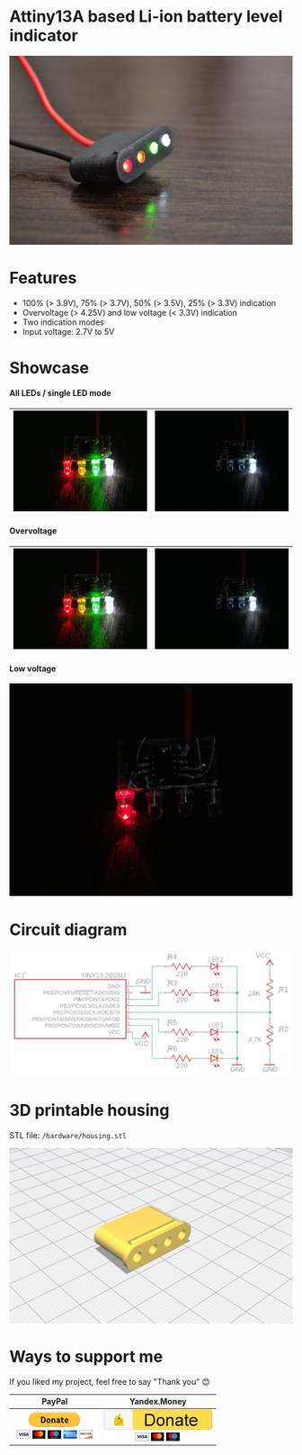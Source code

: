 # Attiny13A based Li-ion battery level indicator

![Overview](img/overview.jpg)

# Features

* 100% (> 3.9V), 75% (> 3.7V), 50% (> 3.5V), 25% (> 3.3V) indication
* Overvoltage (> 4.25V) and low voltage (< 3.3V) indication
* Two indication modes
* Input voltage: 2.7V to 5V

# Showcase

#### All LEDs / single LED mode

|![all](img/all_leds.gif)|![single](img/single_led.gif)|
|:-------:|:--------:|

#### Overvoltage

|![h_all](img/high_all_leds.gif)|![h_single](img/high_single_led.gif)|
|:-------:|:--------:|

#### Low voltage

![low](img/low.gif)

# Circuit diagram

![diagram](img/diagram.png)

# 3D printable housing

STL file: `/hardware/housing.stl`

![housing](img/housing.jpg)

# Ways to support me

If you liked my project, feel free to say "Thank you" :blush:

|PayPal|Yandex.Money|
|:----:|:----------:|
|[![paypal](img/paypal.png)](https://www.paypal.me/sinuxvr)|[![Yandex.Money](img/yamoney.png)](https://money.yandex.ru/to/410014808100617)|
